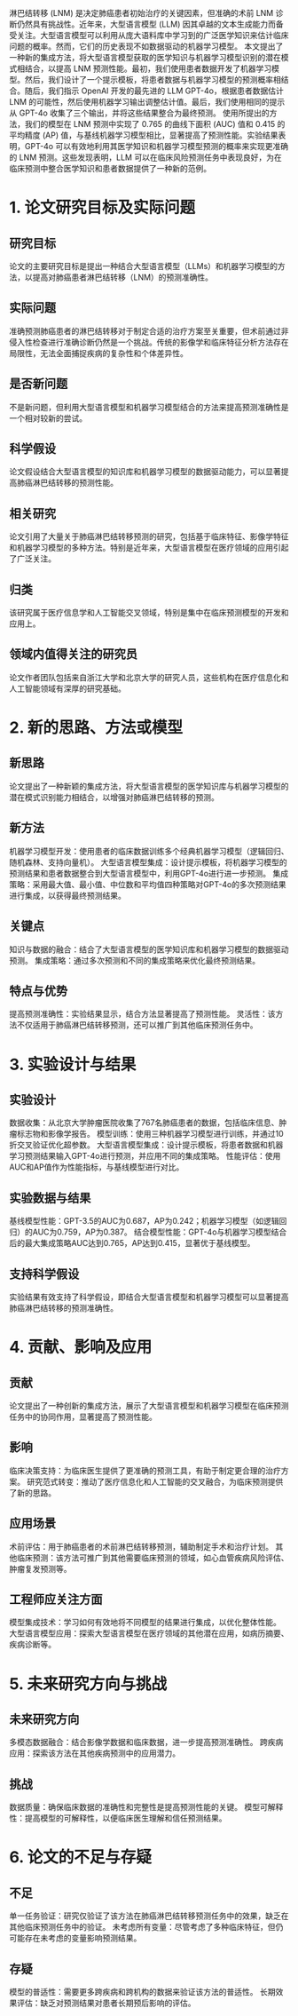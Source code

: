 淋巴结转移 (LNM) 是决定肺癌患者初始治疗的关键因素，但准确的术前 LNM 诊断仍然具有挑战性。近年来，大型语言模型 (LLM) 因其卓越的文本生成能力而备受关注。大型语言模型可以利用从庞大语料库中学习到的广泛医学知识来估计临床问题的概率。然而，它们的历史表现不如数据驱动的机器学习模型。
本文提出了一种新的集成方法，将大型语言模型获取的医学知识与机器学习模型识别的潜在模式相结合，以提高 LNM 预测性能。最初，我们使用患者数据开发了机器学习模型。然后，我们设计了一个提示模板，将患者数据与机器学习模型的预测概率相结合。随后，我们指示 OpenAI 开发的最先进的 LLM GPT-4o，根据患者数据估计 LNM 的可能性，然后使用机器学习输出调整估计值。最后，我们使用相同的提示从 GPT-4o 收集了三个输出，并将这些结果整合为最终预测。
使用所提出的方法，我们的模型在 LNM 预测中实现了 0.765 的曲线下面积 (AUC) 值和 0.415 的平均精度 (AP) 值，与基线机器学习模型相比，显著提高了预测性能。实验结果表明，GPT-4o 可以有效地利用其医学知识和机器学习模型预测的概率来实现更准确的 LNM 预测。这些发现表明，LLM 可以在临床风险预测任务中表现良好，为在临床预测中整合医学知识和患者数据提供了一种新的范例。
# 1. 论文研究目标及实际问题
## 研究目标
论文的主要研究目标是提出一种结合大型语言模型（LLMs）和机器学习模型的方法，以提高对肺癌患者淋巴结转移（LNM）的预测准确性。
## 实际问题
准确预测肺癌患者的淋巴结转移对于制定合适的治疗方案至关重要，但术前通过非侵入性检查进行准确诊断仍然是一个挑战。传统的影像学和临床特征分析方法存在局限性，无法全面捕捉疾病的复杂性和个体差异性。
## 是否新问题
不是新问题，但利用大型语言模型和机器学习模型结合的方法来提高预测准确性是一个相对较新的尝试。
## 科学假设
论文假设结合大型语言模型的知识库和机器学习模型的数据驱动能力，可以显著提高肺癌淋巴结转移的预测性能。
## 相关研究
论文引用了大量关于肺癌淋巴结转移预测的研究，包括基于临床特征、影像学特征和机器学习模型的多种方法。特别是近年来，大型语言模型在医疗领域的应用引起了广泛关注。
## 归类
该研究属于医疗信息学和人工智能交叉领域，特别是集中在临床预测模型的开发和应用上。
## 领域内值得关注的研究员
论文作者团队包括来自浙江大学和北京大学的研究人员，这些机构在医疗信息化和人工智能领域有深厚的研究基础。
# 2. 新的思路、方法或模型
## 新思路
论文提出了一种新颖的集成方法，将大型语言模型的医学知识库与机器学习模型的潜在模式识别能力相结合，以增强对肺癌淋巴结转移的预测。
## 新方法
机器学习模型开发：使用患者的临床数据训练多个经典机器学习模型（逻辑回归、随机森林、支持向量机）。
大型语言模型集成：设计提示模板，将机器学习模型的预测结果和患者数据整合到大型语言模型中，利用GPT-4o进行进一步预测。
集成策略：采用最大值、最小值、中位数和平均值四种策略对GPT-4o的多次预测结果进行集成，以获得最终预测结果。
## 关键点
知识与数据的融合：结合了大型语言模型的医学知识库和机器学习模型的数据驱动预测。
集成策略：通过多次预测和不同的集成策略来优化最终预测结果。
## 特点与优势
提高预测准确性：实验结果显示，结合方法显著提高了预测性能。
灵活性：该方法不仅适用于肺癌淋巴结转移预测，还可以推广到其他临床预测任务中。
# 3. 实验设计与结果
## 实验设计
数据收集：从北京大学肿瘤医院收集了767名肺癌患者的数据，包括临床信息、肿瘤标志物和影像学报告。
模型训练：使用三种机器学习模型进行训练，并通过10折交叉验证优化超参数。
大型语言模型集成：设计提示模板，将患者数据和机器学习预测结果输入GPT-4o进行预测，并应用不同的集成策略。
性能评估：使用AUC和AP值作为性能指标，与基线模型进行对比。
## 实验数据与结果
基线模型性能：GPT-3.5的AUC为0.687，AP为0.242；机器学习模型（如逻辑回归）的AUC为0.759，AP为0.387。
结合模型性能：GPT-4o与机器学习模型结合后的最大集成策略AUC达到0.765，AP达到0.415，显著优于基线模型。
## 支持科学假设
实验结果有效支持了科学假设，即结合大型语言模型和机器学习模型可以显著提高肺癌淋巴结转移的预测准确性。
# 4. 贡献、影响及应用
## 贡献
论文提出了一种创新的集成方法，展示了大型语言模型和机器学习模型在临床预测任务中的协同作用，显著提高了预测性能。
## 影响
临床决策支持：为临床医生提供了更准确的预测工具，有助于制定更合理的治疗方案。
研究范式转变：推动了医疗信息化和人工智能的交叉融合，为临床预测提供了新的思路。
## 应用场景
术前评估：用于肺癌患者的术前淋巴结转移预测，辅助制定手术和治疗计划。
其他临床预测：该方法可推广到其他需要临床预测的领域，如心血管疾病风险评估、肿瘤复发预测等。
## 工程师应关注方面
模型集成技术：学习如何有效地将不同模型的结果进行集成，以优化整体性能。
大型语言模型应用：探索大型语言模型在医疗领域的其他潜在应用，如病历摘要、疾病诊断等。
# 5. 未来研究方向与挑战
## 未来研究方向
多模态数据融合：结合影像学数据和临床数据，进一步提高预测准确性。
跨疾病应用：探索该方法在其他疾病预测中的应用潜力。
## 挑战
数据质量：确保临床数据的准确性和完整性是提高预测性能的关键。
模型可解释性：提高模型的可解释性，以便临床医生理解和信任预测结果。
# 6. 论文的不足与存疑
## 不足
单一任务验证：研究仅验证了该方法在肺癌淋巴结转移预测任务中的效果，缺乏在其他临床预测任务中的验证。
未考虑所有变量：尽管考虑了多种临床特征，但仍可能存在未考虑的变量影响预测结果。
## 存疑
模型的普适性：需要更多跨疾病和跨机构的数据来验证该方法的普适性。
长期效果评估：缺乏对预测结果对患者长期预后影响的评估。
